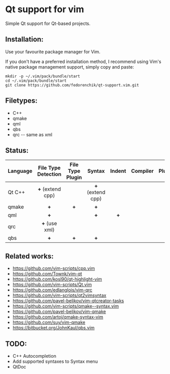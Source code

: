 # Qt support for vim

Simple Qt support for Qt-based projects.

## Installation:

Use your favourite package manager for Vim.

If you don't have a preferred installation method, I recommend using Vim's
native package management support, simply copy and paste:

	mkdir -p ~/.vim/pack/bundle/start
	cd ~/.vim/pack/bundle/start
	git clone https://github.com/fedorenchik/qt-support.vim.git

## Filetypes:

* C++
* qmake
* qml
* qbs
* qrc -- same as xml

## Status:

| Language | File Type Detection | File Type Plugin |       Syntax       |     Indent    | Compiler | Plugin |
| :------- | :-----------------: | :--------------: | :----------------: | :-----------: | :------: | :----: |
|  Qt C++  |  **+** (extend cpp) |                  | **+** (extend cpp) |               |          |        |
|  qmake   |        **+**        |      **+**       |        **+**       |               |          |        |
|   qml    |        **+**        |                  |        **+**       |     **+**     |          |        |
|   qrc    |   **+** (use xml)   |                  |                    |               |          |        |
|   qbs    |        **+**        |      **+**       |        **+**       |               |          |        |

## Related works:

* https://github.com/vim-scripts/cpp.vim
* https://github.com/Townk/vim-qt
* https://github.com/kosl90/qt-highlight-vim
* https://github.com/vim-scripts/Qt.vim
* https://github.com/edlanglois/vim-qrc
* https://github.com/vim-scripts/qt2vimsyntax
* https://github.com/pavel-belikov/vim-qtcreator-tasks
* https://github.com/vim-scripts/qmake--syntax.vim
* https://github.com/pavel-belikov/vim-qmake
* https://github.com/artoj/qmake-syntax-vim
* https://github.com/suy/vim-qmake
* https://bitbucket.org/JohnKaul/qbs.vim

## TODO:

* C++ Autocompletion
* Add supported syntaxes to Syntax menu
* QtDoc
